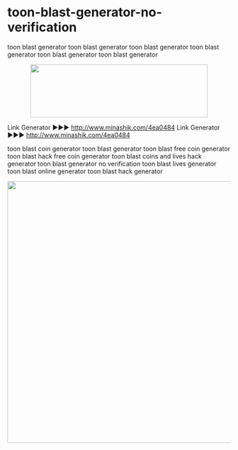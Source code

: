 # toon-blast-generator-no-verification
toon blast generator toon blast generator toon blast generator toon blast generator toon blast generator toon blast generator 
<center><a href="http://www.minashik.com/4ea0484" target="_blank"><img style="vertical-align: middle;" src="https://i.imgur.com/lBYsCjq.png" alt="" width="400" height="120"></a></center>
<p>

Link Generator ►►► http://www.minashik.com/4ea0484
Link Generator ►►► http://www.minashik.com/4ea0484


toon blast coin generator
toon blast generator
toon blast free coin generator
toon blast hack free coin generator 
toon blast coins and lives hack generator
toon blast generator no verification
toon blast lives generator
toon blast online generator
toon blast hack generator

<center><a href="#" target="_blank"><img style="vertical-align: middle;" src="https://i.imgur.com/viWZEEK.png" alt="" width="795" height="592"></a></center>

